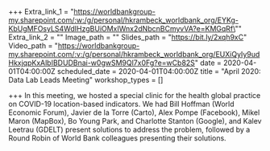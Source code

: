 +++
Extra_link_1 = "https://worldbankgroup-my.sharepoint.com/:w:/g/personal/hkrambeck_worldbank_org/EYKg-KbUgMFOsyLS4WdIHzgBUiOMxIWnx2dNbcnBCmyvVA?e=KMGqRf\""
Extra_link_2 = ""
Image_path = ""
Slides_path = "https://bit.ly/2xqh9xC"
Video_path = "https://worldbankgroup-my.sharepoint.com/:v:/g/personal/hkrambeck_worldbank_org/EUXiQyIy9udHkxjqpKxAlbIBDUDBnai-w0gwSM9Ql7x0Fg?e=wCb82S"
date = 2020-04-01T04:00:00Z
scheduled_date = 2020-04-01T04:00:00Z
title = "April 2020: Data Lab Leads Meeting"
workshop_types = []

+++
In this meeting, we hosted a special clinic for the health global practice on COVID-19 location-based indicators.  We had Bill Hoffman (World Economic Forum), Javier de la Torre (Carto), Alex Pompe (Facebook), Mikel Maron (MapBox), Bo Young Park, and Charlotte Stanton (Google), and Kalev Leetrau (GDELT) present solutions to address the problem, followed by a Round Robin of World Bank colleagues presenting their solutions. 